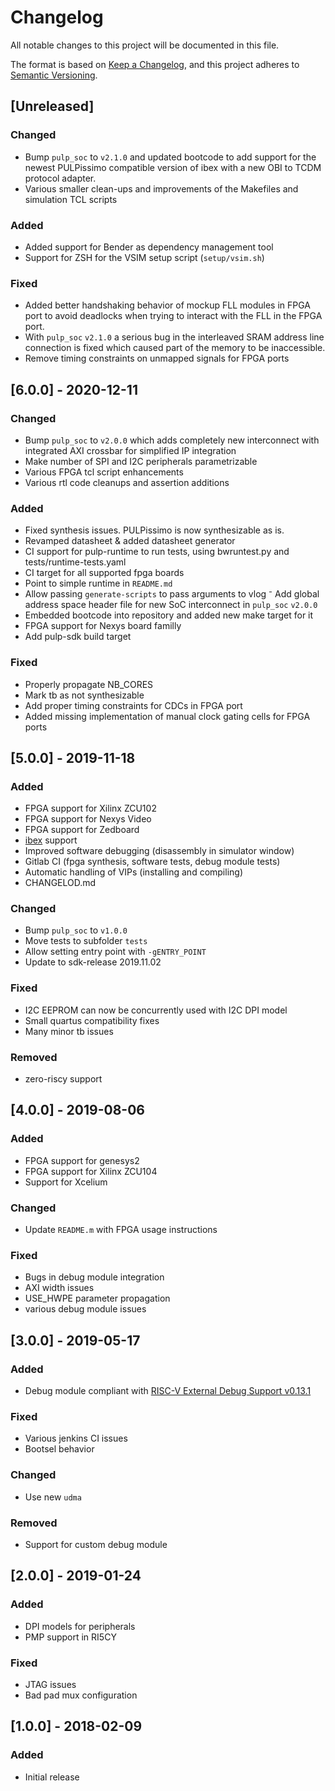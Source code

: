 # Changelog
All notable changes to this project will be documented in this file.

The format is based on [Keep a Changelog](https://keepachangelog.com/en/1.0.0/),
and this project adheres to [Semantic Versioning](https://semver.org/spec/v2.0.0.html).

## [Unreleased]

### Changed
- Bump `pulp_soc` to `v2.1.0` and updated bootcode to add support for the newest
  PULPissimo compatible version of ibex with a new OBI to TCDM protocol adapter.
- Various smaller clean-ups and improvements of the Makefiles and simulation TCL scripts
### Added
- Added support for Bender as dependency management tool
- Support for ZSH for the VSIM setup script (`setup/vsim.sh`)
### Fixed
- Added better handshaking behavior of mockup FLL modules in FPGA port to avoid
  deadlocks when trying to interact with the FLL in the FPGA port.
- With `pulp_soc` `v2.1.0` a serious bug in the interleaved SRAM address line
  connection is fixed which caused part of the memory to be inaccessible.
- Remove timing constraints on unmapped signals for FPGA ports

## [6.0.0] - 2020-12-11

### Changed
- Bump `pulp_soc` to `v2.0.0` which adds completely new interconnect with integrated AXI crossbar for simplified IP
  integration
- Make number of SPI and I2C peripherals parametrizable
- Various FPGA tcl script enhancements
- Various rtl code cleanups and assertion additions

### Added
- Fixed synthesis issues. PULPissimo is now synthesizable as is.
- Revamped datasheet & added datasheet generator
- CI support for pulp-runtime to run tests, using bwruntest.py and
  tests/runtime-tests.yaml
- CI target for all supported fpga boards
- Point to simple runtime in `README.md`
- Allow passing `generate-scripts` to pass arguments to vlog
⁻ Add global address space header file for new SoC interconnect in `pulp_soc` `v2.0.0`
- Embedded bootcode into repository and added new make target for it
- FPGA support for Nexys board familly
- Add pulp-sdk build target

### Fixed
- Properly propagate NB_CORES
- Mark tb as not synthesizable
- Add proper timing constraints for CDCs in FPGA port
- Added missing implementation of manual clock gating cells for FPGA ports

## [5.0.0] - 2019-11-18

### Added
- FPGA support for Xilinx ZCU102
- FPGA support for Nexys Video
- FPGA support for Zedboard
- [ibex](https://github.com/lowRISC/ibex/) support
- Improved software debugging (disassembly in simulator window)
- Gitlab CI (fpga synthesis, software tests, debug module tests)
- Automatic handling of VIPs (installing and compiling)
- CHANGELOD.md

### Changed
- Bump `pulp_soc` to `v1.0.0`
- Move tests to subfolder `tests`
- Allow setting entry point with `-gENTRY_POINT`
- Update to sdk-release 2019.11.02

### Fixed
- I2C EEPROM can now be concurrently used with I2C DPI model
- Small quartus compatibility fixes
- Many minor tb issues

### Removed
- zero-riscy support

## [4.0.0] - 2019-08-06

### Added
- FPGA support for genesys2
- FPGA support for Xilinx ZCU104
- Support for Xcelium

### Changed
- Update `README.m` with FPGA usage instructions

### Fixed
- Bugs in debug module integration
- AXI width issues
- USE_HWPE parameter propagation
- various debug module issues

## [3.0.0] - 2019-05-17

### Added
- Debug module compliant with [RISC-V External Debug Support v0.13.1](https://github.com/riscv/riscv-debug-spec)

### Fixed
- Various jenkins CI issues
- Bootsel behavior

### Changed
- Use new `udma`

### Removed
- Support for custom debug module

## [2.0.0] - 2019-01-24

### Added
- DPI models for peripherals
- PMP support in RI5CY

### Fixed
- JTAG issues
- Bad pad mux configuration

## [1.0.0] - 2018-02-09

### Added
- Initial release
